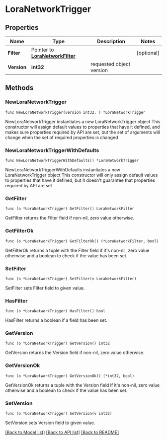 # LoraNetworkTrigger

## Properties

Name | Type | Description | Notes
------------ | ------------- | ------------- | -------------
**Filter** | Pointer to [**LoraNetworkFilter**](LoraNetworkFilter.md) |  | [optional] 
**Version** | **int32** | requested object version | 

## Methods

### NewLoraNetworkTrigger

`func NewLoraNetworkTrigger(version int32, ) *LoraNetworkTrigger`

NewLoraNetworkTrigger instantiates a new LoraNetworkTrigger object
This constructor will assign default values to properties that have it defined,
and makes sure properties required by API are set, but the set of arguments
will change when the set of required properties is changed

### NewLoraNetworkTriggerWithDefaults

`func NewLoraNetworkTriggerWithDefaults() *LoraNetworkTrigger`

NewLoraNetworkTriggerWithDefaults instantiates a new LoraNetworkTrigger object
This constructor will only assign default values to properties that have it defined,
but it doesn't guarantee that properties required by API are set

### GetFilter

`func (o *LoraNetworkTrigger) GetFilter() LoraNetworkFilter`

GetFilter returns the Filter field if non-nil, zero value otherwise.

### GetFilterOk

`func (o *LoraNetworkTrigger) GetFilterOk() (*LoraNetworkFilter, bool)`

GetFilterOk returns a tuple with the Filter field if it's non-nil, zero value otherwise
and a boolean to check if the value has been set.

### SetFilter

`func (o *LoraNetworkTrigger) SetFilter(v LoraNetworkFilter)`

SetFilter sets Filter field to given value.

### HasFilter

`func (o *LoraNetworkTrigger) HasFilter() bool`

HasFilter returns a boolean if a field has been set.

### GetVersion

`func (o *LoraNetworkTrigger) GetVersion() int32`

GetVersion returns the Version field if non-nil, zero value otherwise.

### GetVersionOk

`func (o *LoraNetworkTrigger) GetVersionOk() (*int32, bool)`

GetVersionOk returns a tuple with the Version field if it's non-nil, zero value otherwise
and a boolean to check if the value has been set.

### SetVersion

`func (o *LoraNetworkTrigger) SetVersion(v int32)`

SetVersion sets Version field to given value.



[[Back to Model list]](../README.md#documentation-for-models) [[Back to API list]](../README.md#documentation-for-api-endpoints) [[Back to README]](../README.md)


